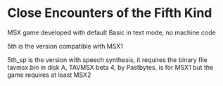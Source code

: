 # Close Encounters of the Fifth Kind

MSX game developed with default Basic in text mode, no machine code

5th is the version compatible with MSX1

5th_sp is the version with speech synthesis, it requires the binary file tavmsx.bin in disk A, TAVMSX beta 4, by Pastbytes, is for MSX1 but the game requires at least MSX2

